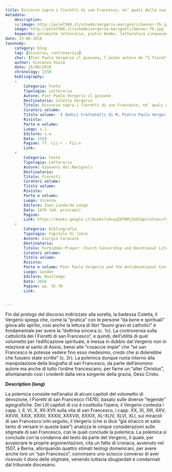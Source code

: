 ```yaml
---
title: Discorso sopra i fioretti di san Francesco, ne’ quali della sua vita et delle sue stigmate si ragiona
metadata:
	description: 
	og:image: http://polet500.it/schede/vergerio-marignoli/banner-fb.jpg
	image: http://polet500.it/schede/vergerio-marignoli/banner-fb.jpg
	keywords: polemiche letterarie, pietro bembo, letteratura cinquecento
date: 25-06-2018
taxonomy:
	category: blog
    tag: [Discorso, controversia]
    char: [Pier Paolo Vergerio il giovane, l’animo autore de “I fioretti di san Francesco” (Giovanni dei Marignoli), Coletta Vergerio, san Francesco d'Assisi, santa Chiara d'Assisi]
    author: Vincenzo Vozza
    date: 25/06/2018
    chronology: 1550
    bibliography:
	-
	    Categoria: Fonte
	    Tipologia: Letteraria
	    Autore: Pier Paolo Vergerio il giovane
	    Destinatario: Coletta Vergerio
	    Titolo: Discorso sopra i fioretti di san Francesco, ne’ quali della sua vita et delle sue stigmate si ragiona
	    Curatori volume: 
	    Titolo volume: 'I dodici trattatelli di M. Pietro Paulo Vergerio, Vescovo di Capodistria, fatti poco avanti il suo partire d''Italia.'
	    Rivista: 
	    Parte e volume: 
	    Luogo: s.l.
	    Editore: s.e.
	    Data: 1550
	    Pagine: ff. Cii-r - Fii-v
	    Link: 
	-
	    Categoria: Fonte
	    Tipologia: Letteraria
	    Autore: Giovanni dei Marignoli
	    Destinatario: 
	    Titolo: Fioretti
	    Curatori volume: 
	    Titolo volume: 
	    Rivista: 
	    Parte e volume: 
	    Luogo: Vicenza
	    Editore: Zuan Lundardo Longo
	    Data: 1476 (ed. princeps)
	    Pagine: 
	    Link: https://books.google.it/books?id=yqZ6T8MjZnUC&printsec=frontcover&dq=Cristoforo+Marcello+Rituum+ecclesiasticorum+sive+sacrarum&hl=it&sa=X&ved=0ahUKEwiL04i1j5_cAhWmNpoKHQlQBZYQ6AEIUzAH#v=onepage&q&f=false
	-
	    Categoria: Bibliografia
	    Tipologia: Capitolo di libro
	    Autore: Giorgio Caravale
	    Destinatario: 
	    Titolo: Forbidden Prayer: Church Censorship and Devotional Literature in Renaissance Italy
	    Curatori volume: 
	    Titolo volume: 
	    Rivista: 
	    Parte e volume: Pier Paolo Vergerio and the Antidevotional Controversy
	    Luogo: London
	    Editore: Routledge
	    Data: 2016
	    Pagine: pp. 55-70
	    Link: 


---
```


Fin dal prologo del discorso indirizzato alla sorella, la badessa Coletta, il Vergerio spiega che, come la “pratica” con le persone “da bene e spirituali” giova allo spirito, così anche la lettura di libri “buoni gravi et catholici” è fondamentale per avere la “dottrina sincera (c. 1v). La controversia sulla cattolicità dei I Fioretti di san Francesco”, e quindi, dell’utilità di quel volumetto per l’edificazione spirituale, è messa in dubbio dal Vergerio non in relazione al santo di Assisi, bensì alle “cosaccie impie” che “se san Francesco le potesse vedere fino esso medesimo, credo che si dolerebbe che fussero state scritte” (c. 2r). La polemica dunque ruota intorno alla manipolazione della biografia di san Francesco, da parte dell’anonimo autore ma anche di tutto l’ordine francescano, per farne un “alter Christus”, allontanando così i credenti dalla vera sorgente della grazia, Gesù Cristo.

**Description (long)**

La polemica consiste nell’analisi di alcuni capitoli del volumetto di devozione, I Fioretti di san Francesco (1476), basato sulle diverse “legende” agiografiche. Dei LIII capitoli di cui è costituita l’opera, il Vergerio contesta i capp. I, II, VI, X, XII-XVII sulla vita di san Francesco, i capp. XX, XI, XIII, XXV, XXVIII, XXIX, XXXII, XXXIII, XXXVIII, XXXIX, XL-XLIV, XLVI, XLI, sui miracoli di san Francesco.\nIn seguito, il Vergerio (che si dice “già stracco et satio tanto di versare in queste baie”) analizza le cinque considerazioni sulle stigmate di san Francesco, con le quali conclude la polemica. La polemica si conclude con la condanna del testo da parte del Vergerio, il quale, per avvalorare le proprie argomentazioni, cita un fatto di cronaca, avvenuto nel 1507, a Berna, allorquando quattro stimati teologi domenicani, per avere anche loro un “san Francesco”, convinsero uno sciocco converso di aver ricevuto il dono delle stigmate, venendo tuttavia sbugiardati e condannati dal tribunale diocesano. 


